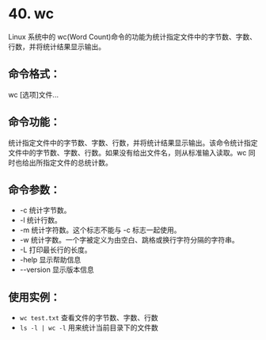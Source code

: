 # 40. wc

Linux 系统中的 wc(Word Count)命令的功能为统计指定文件中的字节数、字数、行数，并将统计结果显示输出。

## 命令格式：

wc [选项]文件...

## 命令功能：

统计指定文件中的字节数、字数、行数，并将统计结果显示输出。该命令统计指定文件中的字节数、字数、行数。如果没有给出文件名，则从标准输入读取。wc 同时也给出所指定文件的总统计数。

## 命令参数：

- -c 统计字节数。
- -l 统计行数。
- -m 统计字符数。这个标志不能与 -c 标志一起使用。
- -w 统计字数。一个字被定义为由空白、跳格或换行字符分隔的字符串。
- -L 打印最长行的长度。
- -help 显示帮助信息
- --version 显示版本信息

## 使用实例：

- `wc test.txt` 查看文件的字节数、字数、行数
- `ls -l | wc -l` 用来统计当前目录下的文件数
